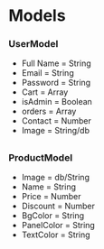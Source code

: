 # Models 

### UserModel
- Full Name = String
- Email = String
- Password = String
- Cart = Array
- isAdmin = Boolean
- orders = Array
- Contact = Number
- Image = String/db

##

### ProductModel
- Image = db/String
- Name = String
- Price = Number
- Discount = Number
- BgColor = String
- PanelColor = String
- TextColor = String